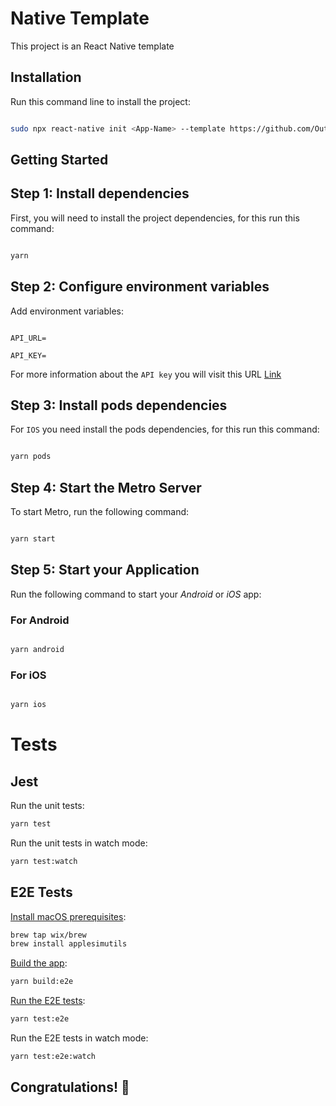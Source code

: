 # Native Template

This project is an React Native template

## Installation

Run this command line to install the project:

```bash

sudo npx react-native init <App-Name> --template https://github.com/Outcast50903/NativeTemplate.git

```
## Getting Started

## Step 1: Install dependencies

First, you will need to install the project dependencies, for this run this command:

```bash

yarn

```

## Step 2: Configure environment variables

Add environment variables:  

```env

API_URL=

API_KEY=

```

For more information about the `API key` you will visit this URL [Link](https://api.cmfchile.cl/api_cmf/contactanos.jsp)

## Step 3: Install pods dependencies

For `IOS` you need install the pods dependencies, for this run this command:

```bash

yarn pods

```  

## Step 4: Start the Metro Server

To start Metro, run the following command:  

```bash

yarn start

```

## Step 5: Start your Application

Run the following command to start your _Android_ or _iOS_ app:

### For Android

```bash

yarn android

```

### For iOS

```bash

yarn ios

```

# Tests

## Jest

Run the unit tests:

```sh
yarn test
```

Run the unit tests in watch mode:

```sh
yarn test:watch
```

## E2E Tests

[Install macOS prerequisites](https://wix.github.io/Detox/docs/introduction/getting-started/#2-macos-only-applesimutils):

```sh
brew tap wix/brew
brew install applesimutils
```

[Build the app](https://wix.github.io/Detox/docs/introduction/project-setup#step-5-build-the-app):

```sh
yarn build:e2e
```

[Run the E2E tests](https://wix.github.io/Detox/docs/introduction/your-first-test#running-tests):

```sh
yarn test:e2e
```

Run the E2E tests in watch mode:

```sh
yarn test:e2e:watch
```

## Congratulations! :tada:

